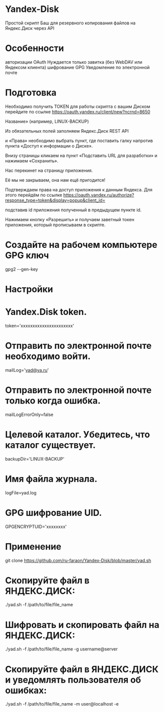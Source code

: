 # Yandex-Disk
Простой скрипт Баш для резервного копирования файлов на Яндекс.Диск через API

# Особенности
авторизации OAuth
Нуждается только завитка (без WebDAV или Яндексом клиента)
шифрование GPG
Уведомление по электронной почте

# Подготовка
Необходимо получить TOKEN для работы скрипта с вашим Диском перейдите по ссылке
https://oauth.yandex.ru/client/new?ncrnd=8650

Название» (например, LINUX-BACKUP)

Из обязательных полей заполняем  Яндекс.Диск REST API

и «Права» необходимо выбрать пункт, где поставить галку напротив пункта «Доступ к информации о Диске».

Внизу страницы кликаем на пункт «Подставить URL для разработки» и нажимаем «Сохранить».

Нас перекинет на страницу приложения.

Её мы не закрываем, она нам ещё пригодится!

Подтверждаем права на доступ приложения к данным Яндекса. Для этого перейдём по ссылке
https://oauth.yandex.ru/authorize?response_type=token&display=popup&client_id=

подставив id приложения полученный в предыдущем пункте id.

Нажимаем кнопку «Разрешить» и получаем заветный токен приложения, который прописываем в скрипте.

# Создайте на рабочем компьютере GPG ключ
gpg2 --gen-key

# Настройки

# Yandex.Disk token.
token='xxxxxxxxxxxxxxxxxxxxxx'

# Отправить по электронной почте необходимо войти.
mailLog='yad@ya.ru'

# Отправить по электронной почте только когда ошибка.
mailLogErrorOnly=false

# Целевой каталог. Убедитесь, что каталог существует.
backupDir='LINUX-BACKUP'

# Имя файла журнала.
logFile=yad.log

# GPG шифрование UID.
GPGENCRYPTUID='xxxxxxxx'

# Применение
git clone https://github.com/ru-faraon/Yandex-Disk/blob/master/yad.sh

# Скопируйте файл в ЯНДЕКС.ДИСК:
./yad.sh -f /path/to/file/file_name

# Шифровать и скопировать файл на ЯНДЕКС.ДИСК:
./yad.sh -f /path/to/file/file_name -g username@server

# Скопируйте файл в ЯНДЕКС.ДИСК и уведомлять пользователя об ошибках:
./yad.sh -f /path/to/file/file_name -m user@localhost -e

